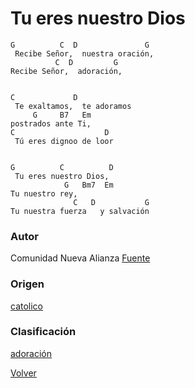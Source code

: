 
# Tu eres nuestro Dios
```
G          C  D               G
 Recibe Señor,  nuestra oración,
          C  D         G
Recibe Señor,  adoración,


C             D
 Te exaltamos,  te adoramos
     G     B7   Em
postrados ante Ti,
C                    D
 Tú eres dignoo de loor


G          C          D
 Tu eres nuestro Dios,
            G   Bm7  Em
Tu nuestro rey,
              C   D           G
Tu nuestra fuerza   y salvación
```

### Autor
Comunidad Nueva Alianza
[Fuente](http://www.comunidadnuevaalianzaslp.net/)

### Origen
[catolico](https://github.com/renovacion-sjb/musica/search?q=catolico&unscoped_q=catolico)

### Clasificación
[adoración](https://github.com/renovacion-sjb/musica/search?q=adoracion&unscoped_q=adoracion)



[Volver](index.md)

